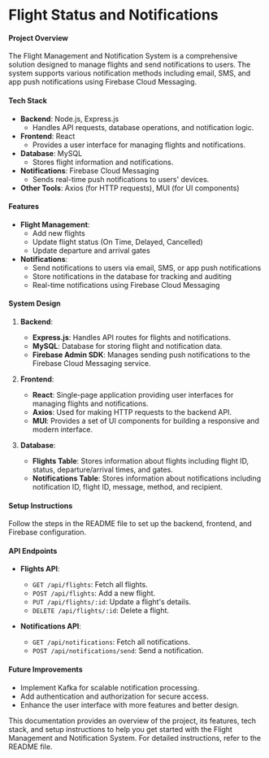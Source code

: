 # Flight Status and Notifications

#### Project Overview

The Flight Management and Notification System is a comprehensive solution designed to manage flights and send notifications to users. The system supports various notification methods including email, SMS, and app push notifications using Firebase Cloud Messaging.

#### Tech Stack

- **Backend**: Node.js, Express.js
  - Handles API requests, database operations, and notification logic.
- **Frontend**: React
  - Provides a user interface for managing flights and notifications.
- **Database**: MySQL
  - Stores flight information and notifications.
- **Notifications**: Firebase Cloud Messaging
  - Sends real-time push notifications to users' devices.
- **Other Tools**: Axios (for HTTP requests), MUI (for UI components)

#### Features

- **Flight Management**:
  - Add new flights
  - Update flight status (On Time, Delayed, Cancelled)
  - Update departure and arrival gates
- **Notifications**:
  - Send notifications to users via email, SMS, or app push notifications
  - Store notifications in the database for tracking and auditing
  - Real-time notifications using Firebase Cloud Messaging

#### System Design

1. **Backend**:
   - **Express.js**: Handles API routes for flights and notifications.
   - **MySQL**: Database for storing flight and notification data.
   - **Firebase Admin SDK**: Manages sending push notifications to the Firebase Cloud Messaging service.

2. **Frontend**:
   - **React**: Single-page application providing user interfaces for managing flights and notifications.
   - **Axios**: Used for making HTTP requests to the backend API.
   - **MUI**: Provides a set of UI components for building a responsive and modern interface.

3. **Database**:
   - **Flights Table**: Stores information about flights including flight ID, status, departure/arrival times, and gates.
   - **Notifications Table**: Stores information about notifications including notification ID, flight ID, message, method, and recipient.

#### Setup Instructions

Follow the steps in the README file to set up the backend, frontend, and Firebase configuration.

#### API Endpoints

- **Flights API**:
  - `GET /api/flights`: Fetch all flights.
  - `POST /api/flights`: Add a new flight.
  - `PUT /api/flights/:id`: Update a flight's details.
  - `DELETE /api/flights/:id`: Delete a flight.

- **Notifications API**:
  - `GET /api/notifications`: Fetch all notifications.
  - `POST /api/notifications/send`: Send a notification.

#### Future Improvements

- Implement Kafka for scalable notification processing.
- Add authentication and authorization for secure access.
- Enhance the user interface with more features and better design.

This documentation provides an overview of the project, its features, tech stack, and setup instructions to help you get started with the Flight Management and Notification System. For detailed instructions, refer to the README file.
